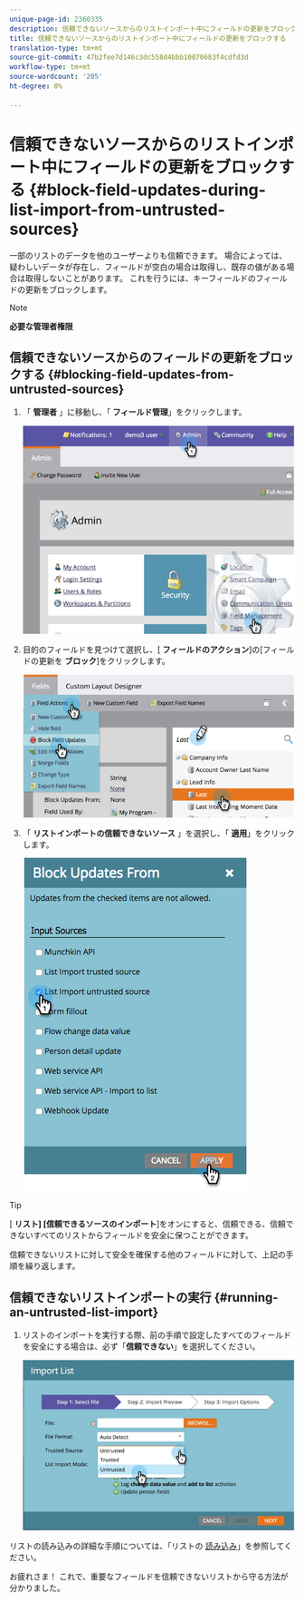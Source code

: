 ```yaml
---
unique-page-id: 2360335
description: 信頼できないソースからのリストインポート中にフィールドの更新をブロックする — Marketto Docs — 製品ドキュメント
title: 信頼できないソースからのリストインポート中にフィールドの更新をブロックする
translation-type: tm+mt
source-git-commit: 47b2fee7d146c3dc558d4bbb10070683f4cdfd3d
workflow-type: tm+mt
source-wordcount: '205'
ht-degree: 0%

---
```



# 信頼できないソースからのリストインポート中にフィールドの更新をブロックする {#block-field-updates-during-list-import-from-untrusted-sources}

一部のリストのデータを他のユーザーよりも信頼できます。 場合によっては、疑わしいデータが存在し、フィールドが空白の場合は取得し、既存の値がある場合は取得しないことがあります。 これを行うには、キーフィールドのフィールドの更新をブロックします。

>[!NOTE]
>
>**必要な管理者権限**

## 信頼できないソースからのフィールドの更新をブロックする {#blocking-field-updates-from-untrusted-sources}

1. 「 **管理者** 」に移動し、「 **フィールド管理**」をクリックします。

   ![](assets/image2014-9-19-9-3a38-3a38.png)

1. 目的のフィールドを見つけて選択し、[ **フィールドのアクション**]の[フィールドの更新を **ブロック**]をクリックします。

   ![](assets/image2014-9-19-9-3a39-3a40.png)

1. 「 **リストインポートの信頼できないソース** 」を選択し、「 **適用**」をクリックします。

   ![](assets/blockupdates.png)

>[!TIP]
>
>[ **リスト] [信頼できるソースのインポート**]をオンにすると、信頼できる、信頼できないすべてのリストからフィールドを安全に保つことができます。

信頼できないリストに対して安全を確保する他のフィールドに対して、上記の手順を繰り返します。

## 信頼できないリストインポートの実行 {#running-an-untrusted-list-import}

1. リストのインポートを実行する際、前の手順で設定したすべてのフィールドを安全にする場合は、必ず「**信頼できない**」を選択してください。

   ![](assets/importpersondetails.jpg)

リストの読み込みの詳細な手順については、「リストの [読み込み](../../../getting-started/quick-wins/import-a-list-of-people.md)」を参照してください。

お疲れさま！ これで、重要なフィールドを信頼できないリストから守る方法が分かりました。
